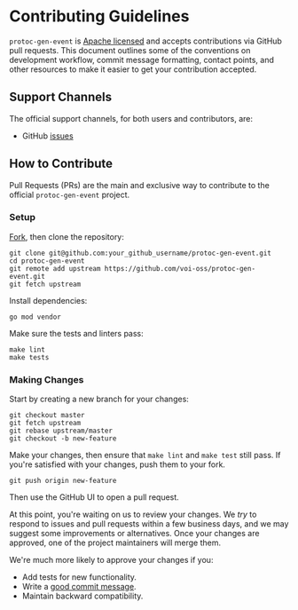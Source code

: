 # Contributing Guidelines

`protoc-gen-event` is [Apache licensed](LICENSE) and accepts contributions via
GitHub pull requests. This document outlines some of the conventions on
development workflow, commit message formatting, contact points, and other
resources to make it easier to get your contribution accepted.

## Support Channels

The official support channels, for both users and contributors, are:

- GitHub [issues](https://github.com/voi-oss/protoc-gen-event/issues)

## How to Contribute

Pull Requests (PRs) are the main and exclusive way to contribute to the
official `protoc-gen-event` project.

### Setup

[Fork][fork], then clone the repository:

```
git clone git@github.com:your_github_username/protoc-gen-event.git
cd protoc-gen-event
git remote add upstream https://github.com/voi-oss/protoc-gen-event.git
git fetch upstream
```

Install dependencies:

```
go mod vendor
```

Make sure the tests and linters pass:

```
make lint
make tests
```

### Making Changes

Start by creating a new branch for your changes:

```
git checkout master
git fetch upstream
git rebase upstream/master
git checkout -b new-feature
```

Make your changes, then ensure that `make lint` and `make test` still pass. If
you're satisfied with your changes, push them to your fork.

```
git push origin new-feature
```

Then use the GitHub UI to open a pull request.

At this point, you're waiting on us to review your changes. We *try* to respond
to issues and pull requests within a few business days, and we may suggest some
improvements or alternatives. Once your changes are approved, one of the
project maintainers will merge them.

We're much more likely to approve your changes if you:

* Add tests for new functionality.
* Write a [good commit message][commit-message].
* Maintain backward compatibility.

[fork]: https://github.com/voi-oss/protoc-gen-event/fork
[open-issue]: https://github.com/voi-oss/protoc-gen-event/issues/new
[commit-message]: http://tbaggery.com/2008/04/19/a-note-about-git-commit-messages.html
